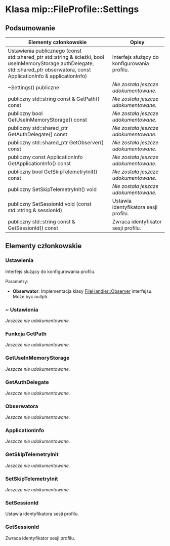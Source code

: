 # <a name="class-mipfileprofilesettings"></a>Klasa mip::FileProfile::Settings 
  
## <a name="summary"></a>Podsumowanie
 Elementy członkowskie                        | Opisy                                
--------------------------------|---------------------------------------------
Ustawienia publicznego (const std::shared_ptr std::string & ścieżki, bool useInMemoryStorage<AuthDelegate> authDelegate, std::shared_ptr<Observer> obserwatora, const ApplicationInfo & applicationInfo)  |  Interfejs służący do konfigurowania profilu.
 ~Settings() publiczne  | _Nie została jeszcze udokumentowane._
 publiczny std::string const & GetPath() const  | _Nie została jeszcze udokumentowane._
 publiczny bool GetUseInMemoryStorage() const  | _Nie została jeszcze udokumentowane._
publiczny std::shared_ptr<AuthDelegate> GetAuthDelegate() const  | _Nie została jeszcze udokumentowane._
publiczny std::shared_ptr<Observer> GetObserver() const  | _Nie została jeszcze udokumentowane._
 publiczny const ApplicationInfo GetApplicationInfo() const  | _Nie została jeszcze udokumentowane._
 publiczny bool GetSkipTelemetryInit() const  | _Nie została jeszcze udokumentowane._
 publiczny SetSkipTelemetryInit() void  | _Nie została jeszcze udokumentowane._
 publiczny SetSessionId void (const std::string & sessionId)  |  Ustawia identyfikatora sesji profilu.
 publiczny std::string const & GetSessionId() const  |  Zwraca identyfikator sesji profilu.
  
## <a name="members"></a>Elementy członkowskie
  
### <a name="settings"></a>Ustawienia
Interfejs służący do konfigurowania profilu.

Parametry:  
* **Obserwator**: Implementacja klasy [FileHandler::Observer](class_mip_filehandler_observer.md) interfejsu. Może być nullptr.


  
### <a name="settings"></a>~ Ustawienia
_Jeszcze nie udokumentowane._

  
### <a name="getpath"></a>Funkcja GetPath
_Jeszcze nie udokumentowane._

  
### <a name="getuseinmemorystorage"></a>GetUseInMemoryStorage
_Jeszcze nie udokumentowane._

  
### <a name="getauthdelegate"></a>GetAuthDelegate
_Jeszcze nie udokumentowane._

  
### <a name="observer"></a>Obserwatora
_Jeszcze nie udokumentowane._

  
### <a name="applicationinfo"></a>ApplicationInfo
_Jeszcze nie udokumentowane._

  
### <a name="getskiptelemetryinit"></a>GetSkipTelemetryInit
_Jeszcze nie udokumentowane._

  
### <a name="setskiptelemetryinit"></a>SetSkipTelemetryInit
_Jeszcze nie udokumentowane._

  
### <a name="setsessionid"></a>SetSessionId
Ustawia identyfikatora sesji profilu.
  
### <a name="getsessionid"></a>GetSessionId
Zwraca identyfikator sesji profilu.